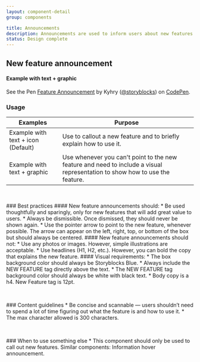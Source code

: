 ```yaml
---
layout: component-detail
group: components

title: Announcements
description: Announcements are used to inform users about new features or important site updates. They’re one of the most prominent ways to grab users attention.
status: Design complete
---
```


## New feature announcement

#### Example with text + graphic
<p data-height="500" data-theme-id="light" data-slug-hash="zLQOYO" data-default-tab="result" data-user="storyblocks" data-pen-title="Feature Announcement" data-preview="true" class="codepen">See the Pen <a href="https://codepen.io/storyblocks/pen/zLQOYO/">Feature Announcement</a> by Kyhry (<a href="https://codepen.io/storyblocks">@storyblocks</a>) on <a href="https://codepen.io">CodePen</a>.</p>
<script async src="https://static.codepen.io/assets/embed/ei.js"></script>


### Usage

| Examples     | Purpose                                                                          |
| --------------- |----------------------------------------------------------------------------------|
| Example with text + icon (Default)         | Use to callout a new feature and to briefly explain how to use it.                                 |
| Example with text + graphic       | Use whenever you can't point to the new feature and need to include a visual representation to show how to use the feature.                |

<dl>
<br>
</dl>
### Best practices
#### New feature announcements should:
* Be used thoughtfully and sparingly, only for new features that will add great value to users.
* Always be dismissible. Once dismissed, they should never be shown again.
* Use the pointer arrow to point to the new feature, whenever possible. The arrow can appear on the left, right, top, or bottom of the box but should always be centered.
#### New feature announcements should not:
* Use any photos or images. However, simple illustrations are acceptable.
* Use headlines (H1, H2, etc.). However, you can bold the copy that explains the new feature.
#### Visual requirements:
* The box background color should always be Storyblocks Blue.
* Always include the NEW FEATURE tag directly above the text.
* The NEW FEATURE tag background color should always be white with black text.
* Body copy is a h4. New Feature tag is 12pt.
<dl>
<br>
</dl>
### Content guidelines
* Be concise and scannable — users shouldn’t need to spend a lot of time figuring out what the feature is and how to use it.
* The max character allowed is 300 characters.
  <dl>
<br>
  </dl>
### When to use something else
* This component should only be used to call out new features. Similar components: Information hover announcement.  
